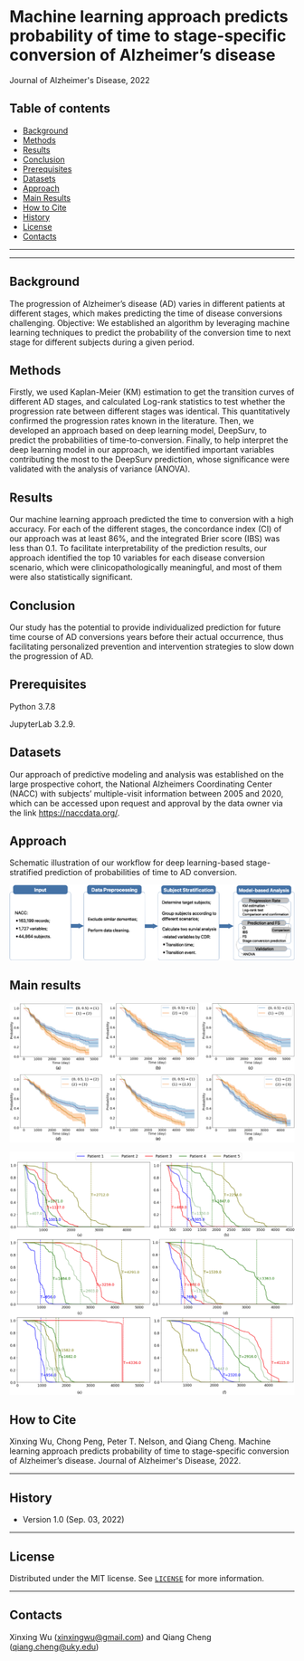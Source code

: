 # Machine learning approach predicts probability of time to stage-specific conversion of Alzheimer’s disease 

Journal of Alzheimer's Disease, 2022

## Table of contents
* [Background](#Background)
* [Methods](#Methods)
* [Results](#Results)
* [Conclusion](#Conclusion)
* [Prerequisites](#Prerequisites)
* [Datasets](#Datasets)
* [Approach](#approach)
* [Main Results](#Results)
* [How to Cite](#Cite)
* [History](#History)
* [License](#License)
* [Contacts](#Contacts)

---
---

## Background

The progression of Alzheimer’s disease (AD) varies in different patients at different stages, which makes predicting the time of disease conversions challenging. 
Objective: We established an algorithm by leveraging machine learning techniques to predict the probability of the conversion time to next stage for different subjects during a given period.

## Methods

Firstly, we used Kaplan-Meier (KM) estimation to get the transition curves of different AD stages, and calculated Log-rank statistics to test whether the progression rate between different stages was identical. This quantitatively confirmed the progression rates known in the literature. Then, we developed an approach based on deep learning model, DeepSurv, to predict the probabilities of time-to-conversion. Finally, to help interpret the deep learning model in our approach, we identified important variables contributing the most to the DeepSurv prediction, whose significance were validated with the analysis of variance (ANOVA).

## Results

Our machine learning approach predicted the time to conversion with a high accuracy. For each of the different stages, the concordance index (CI) of our approach was at least 86%, and the integrated Brier score (IBS) was less than 0.1. To facilitate interpretability of the prediction results, our approach identified the top 10 variables for each disease conversion scenario, which were clinicopathologically meaningful, and most of them were also statistically significant.

## Conclusion

Our study has the potential to provide individualized prediction for future time course of AD conversions years before their actual occurrence, thus facilitating personalized prevention and intervention strategies to slow down the progression of AD.


## Prerequisites

Python 3.7.8

JupyterLab 3.2.9.

## Datasets

Our approach of predictive modeling and analysis was established on the large prospective cohort, the National Alzheimers Coordinating Center (NACC) with subjects’ multiple-visit information between 2005 and 2020, which can be accessed upon request and approval by the data owner via the link https://naccdata.org/.

## Approach

Schematic illustration of our workflow for deep learning-based stage-stratified prediction of probabilities of time to AD conversion.

![Fig1](./img/Fig1.jpg)

## Main results

![Fig1](./img/Fig2.jpg)

![Fig1](./img/Fig3.jpg)


## How to Cite

Xinxing Wu, Chong Peng, Peter T. Nelson, and Qiang Cheng. Machine learning approach predicts probability of time to stage-specific conversion of Alzheimer’s disease. Journal of Alzheimer's Disease, 2022.

---
## History

* Version 1.0 (Sep. 03, 2022)



---
## License

Distributed under the MIT license. See [``LICENSE``](https://github.com/xinxingwu-uk/AD_Survival/blob/main/LICENSE) for more information.


---

## Contacts

Xinxing Wu (xinxingwu@gmail.com) and Qiang Cheng (qiang.cheng@uky.edu)
